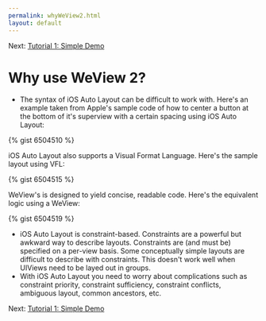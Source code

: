 ```yaml
---
permalink: whyWeView2.html
layout: default
---
```


Next\: [Tutorial 1: Simple Demo](Tutorial1.html)

Why use WeView 2?
==

<!-- TEMPLATE START -->

* The syntax of iOS Auto Layout can be difficult to work with. Here's an example taken from Apple's sample code of how to center a button at the bottom of it's superview with a certain spacing using iOS Auto Layout:

{% gist 6504510 %}

iOS Auto Layout also supports a Visual Format Language.  Here's the sample layout using VFL:

{% gist 6504515 %}

WeView's is designed to yield concise, readable code. Here's the equivalent logic using a WeView:

{% gist 6504519 %}

* iOS Auto Layout is constraint-based.  Constraints are a powerful but awkward way to describe layouts. Constraints are (and must be) specified on a per-view basis. Some conceptually simple layouts are difficult to describe with constraints. This doesn't work well when UIViews need to be layed out in groups.
* With iOS Auto Layout you need to worry about complications such as constraint priority, constraint sufficiency, constraint conflicts, ambiguous layout, common ancestors, etc.

<!-- TEMPLATE END -->

Next\: [Tutorial 1: Simple Demo](Tutorial1.html)